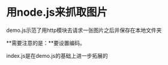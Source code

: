 # 用node.js来抓取图片
demo.js示范了用http模块去请求一张图片之后并保存在本地文件夹<br/>

**需要注意的是：**要设置编码。<br/>

index.js是在demo.js的基础上进一步拓展的
